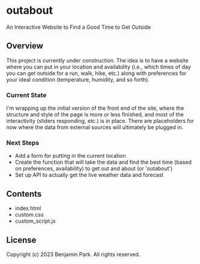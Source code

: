 # outabout
An Interactive Website to Find a Good Time to Get Outside

## Overview
This project is currently under construction. The idea is to have a website where you can put in your location and availability (i.e., which times of day you can get outside for a run, walk, hike, etc.) along with preferences for your ideal condition (temperature, humidity, and so forth).

### Current State
I'm wrapping up the initial version of the front end of the site, where the structure and style of the page is more or less finished, and most of the interactivity (sliders responding, etc.) is in place. There are placeholders for now where the data from external sources will ultimately be plugged in.

### Next Steps
- Add a form for putting in the current location
- Create the function that will take the data and find the best time (based on preferences, availability) to get out and about (or 'outabout')
- Set up API to actually get the live weather data and forecast

## Contents
- index.html
- custom.css
- custom_script.js

## License
Copyright (c) 2023 Benjamin Park. All rights reserved.
